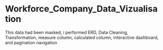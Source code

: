 # Workforce_Company_Data_Vizualisation
This data had been masked, i performed ERD, Data Cleaning, Transformation, measure column, calculated column, interactive dashboard, and pagination navigation
